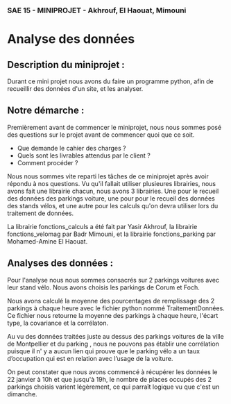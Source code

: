 ### SAE 15 - MINIPROJET - Akhrouf, El Haouat, Mimouni
# Analyse des données 


## Description du miniprojet :


Durant ce mini projet nous avons du faire un programme python, afin de recueillir des données d'un site, et les analyser.





## Notre démarche :

Premièrement avant de commencer le miniprojet, nous nous sommes posé des questions sur le projet avant de commencer quoi que ce soit. 
- Que demande le cahier des charges ?
- Quels sont les livrables attendus par le client ?
- Comment procéder ?


Nous nous sommes vite reparti les tâches de ce miniprojet après avoir répondu à nos questions.
Vu qu'il fallait utiliser plusieures librairies, nous avons fait une librairie chacun, nous avons 3 librairies. Une pour le recueil des données des parkings voiture, une pour pour le recueil des données des stands vélos, et une autre pour les calculs qu'on devra utiliser lors du traitement de données.

La librairie fonctions_calculs a été fait par Yasir Akhrouf, la librairie fonctions_velomag par Badr Mimouni, et la librairie fonctions_parking par Mohamed-Amine El Haouat.




## Analyses des données :

Pour l'analyse nous nous sommes consacrés sur 2 parkings voitures avec leur stand vélo. Nous avons choisis les parkings de Corum et Foch.


Nous avons calculé la moyenne des pourcentages de remplissage des 2 parkings à chaque heure avec le fichier python nommé TraitementDonnées. 
Ce fichier nous retourne la moyenne des parkings à chaque heure, l'écart type, la covariance et la corrélaton.


Au vu des données traitées juste au dessus des parkings voitures de la ville de Montpellier et du parking , nous ne pouvons pas établir une corrélation puisque il n' y a aucun lien qui prouve que  le parking vélo a un taux d’occupation qui est en relation avec l’usage de la voiture. 

On peut constater que nous avons commencé à récupérer les données le 22 janvier à 10h et que jusqu'à 19h, le nombre de places occupés des 2 parkings choisis varient légèrement, ce qui parraît logique vu que c'est un dimanche. 

